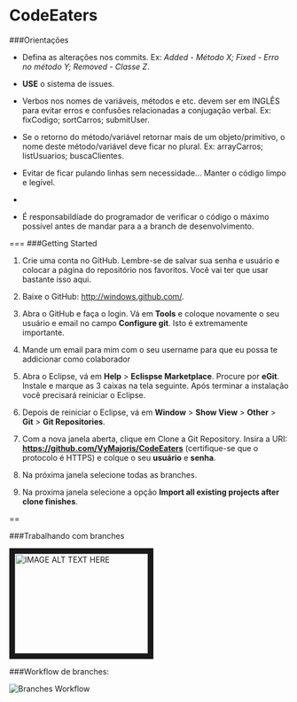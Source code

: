 CodeEaters
==========
###Orientações
* Defina as alterações nos commits. Ex: *Added - Método X; Fixed - Erro no método Y; Removed - Classe Z*.

* **USE** o sistema de issues.


* Verbos nos nomes de variáveis, métodos e etc. devem ser em INGLÊS para evitar erros e confusões relacionadas a conjugação verbal. Ex: fixCodigo; sortCarros; submitUser.

* Se o retorno do método/variável retornar mais de um objeto/primitivo, o nome deste método/variável deve ficar no plural. Ex: arrayCarros; listUsuarios; buscaClientes.

* Evitar de ficar pulando linhas sem necessidade... Manter o código limpo e legível.
*
* É responsabildiade do programador de verificar o código o máximo possível antes de mandar para a a branch de desenvolvimento.


===
###Getting Started


1. Crie uma conta no GitHub. Lembre-se de salvar sua senha e usuário e colocar a página do repositório nos favoritos. Você vai ter que usar bastante isso aqui.

2. Baixe o GitHub: http://windows.github.com/.

3. Abra o GitHub e faça o login. Vá em **Tools** e coloque novamente o seu usuário e email no campo **Configure git**. Isto é extremamente importante.

4. Mande um email para mim com o seu username para que eu possa te addicionar como colaborador

5. Abra o Eclipse, vá em **Help** > **Eclispse Marketplace**. Procure por **eGit**. Instale e marque as 3 caixas na tela seguinte. Após terminar a instalação você precisará reiniciar o Eclipse.

6. Depois de reiniciar o Eclipse, vá em **Window** > **Show View** > **Other** > **Git** > **Git Repositories**. 

7. Com a nova janela aberta, clique em Clone a Git Repository. Insira a URI: **https://github.com/VyMajoris/CodeEaters** (certifique-se que o protocolo é HTTPS) e colque o seu **usuário** e **senha**.

8. Na próxima janela selecione todas as branches.

9. Na proxima janela selecione a opção **Import all existing projects after clone finishes**.

==

###Trabalhando com branches


<a href="http://www.youtube.com/watch?feature=player_embedded&v=KfeqnernMmE
" target="_blank"><img src="http://img.youtube.com/vi/KfeqnernMmE/0.jpg" 
alt="IMAGE ALT TEXT HERE" width="240" height="180" border="10" /></a>




###Workflow de branches:

![Branches Workflow](http://i.imgur.com/xoBPYIy.jpg "Branches Workflow")
